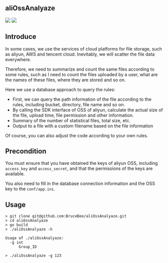 ## aliOssAnalyaze

![](https://img.shields.io/badge/Go-1.13.1-brightgreen.svg) ![](https://img.shields.io/badge/License-MIT-orange.svg)


## Introduce

In some cases, we use the services of cloud platforms for file storage, such as aliyun, AWS and tencent cloud. Inevitably, we will scatter the file data everywhere.

Therefore, we need to summarize and count the same files according to some rules, such as I need to count the files uploaded by a user, what are the names of these files, where they are stored and so on.

Here we use a database approach to query the rules:

- First, we can query the path information of the file according to the rules, including bucket, directory, file name and so on.
- By calling the SDK interface of OSS of aliyun, calculate the actual size of the file, upload time, file permission and other information.
- Summary of the number of statistical files, total size, etc.
- Output to a file with a custom filename based on the file information

Of course, you can also adjust the code according to your own rules.



## Precondition
You must ensure that you have obtained the keys of aliyun OSS, including `access_key` and `access_secret`, and that the permissions of the keys are available.

You also need to fill in the database connection information and the OSS key to the `conf/app.ini`.



## Usage
```shell script
> git clone git@github.com:BruceBee/aliOssAnalyaze.git
> cd aliOssAnalyaze
> go build
> ./aliOssAnalyaze -h

Usage of ./aliOssAnalyaze:
  -g int
      Group_ID

> ./aliOssAnalyaze -g 123

```
 
